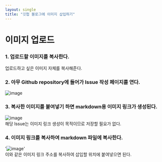 ```yaml
---
layout: single  
title: "깃헙 블로그에 이미지 삽입하기"  
---  
```


# 이미지 업로드  
### 1. 업로드할 이미지를 복사한다.  
업로드하고 싶은 이미지 자체를 복사해준다.  
  
### 2. 아무 Github repository에 들어가 Issue 작성 페이지를 연다.  
![image](https://user-images.githubusercontent.com/68364886/154069515-6d242f22-7290-4032-a602-c8249394c776.png)
  
### 3. 복사한 이미지를 붙여넣기 하면 markdown용 이미지 링크가 생성된다.  
![image](https://user-images.githubusercontent.com/68364886/154070041-3d14f30d-abd5-405c-9491-c0190bb687d2.png)  
해당 Issue는 이미지 링크 생성이 목적이므로 저장할 필요가 없다.  
  
### 4. 이미지 링크를 복사하여 markdown 파일에 복사한다.  
'![image](https://user-images.githubusercontent.com/68364886/154070041-3d14f30d-abd5-405c-9491-c0190bb687d2.png)'  
이와 같은 이미지 링크 주소를 복사하여 삽입할 위치에 붙여넣으면 된다.  
